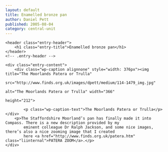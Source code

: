 ```yaml
---
layout: default
title: Enamelled bronze pan
author: Daniel Pett
published: 2005-08-04
category: central-unit
---
```


<article role="article" id="post-16"
         class="post-16 post type-post status-publish format-standard hentry category-news tag-ralph-jackson">

    <header class="entry-header">
        <h1 class="entry-title">Enamelled bronze pan</h1>
    </header>
    <!-- .entry-header -->

    <div class="entry-content">
        <div class="wp-caption alignnone" style="width: 376px"><img title="The Moorlands Patera or Trulla"
                                                                    src="http://www.finds.org.uk/images/dpett/medium/114-1479_img.jpg"
                                                                    alt="The Moorlands Patera or Trulla" width="366"
                                                                    height="212">

            <p class="wp-caption-text">The Moorlands Patera or Trulla</p></div>
        <p>The Staffordshire Moorland’s pan has finally made it into Compass. There is a new description provided by my
            eminent colleague Dr Ralph Jackson, and some nice images, there’s also a nice zooming image that I created
            here <a href="http://www.finds.org.uk/patera.htm" class="liinternal">PATERA ZOOM</a>.</p>
    </div>
</article>